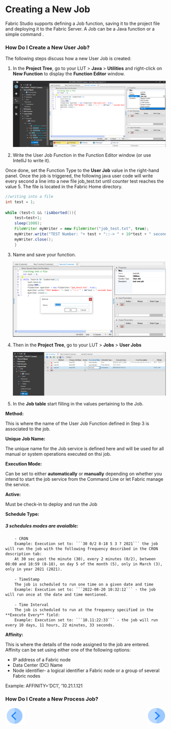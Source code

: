 # Creating a New Job

Fabric Studio supports defining a Job function, saving it to the project file and deploying it to the Fabric Server. A Job can be a Java function or a simple command .

### How Do I Create a New User Job?

The following steps discuss how a new User Job is created:

1. In the **Project Tree**, go to your LUT > **Java** > **Utilities** and right-click on **New Function** to display the **Function Editor** window.

   <img src="/articles/20_jobs_and_batch_services/images/03_jobs_and_batch_services_create_a_job_userjob.PNG">     

2. Write the User Job Function in the Function Editor window (or use IntelliJ to write it).

Once done, set the Function Type to the **User Job** value in the right-hand panel.
Once the job is triggered, the following java user code will write every second a line into a new file job_test.txt until counter test reaches the value 5. The file is located in the Fabric Home directory. 

```java
//writing into a file
int test = 1;

while (test<5 && !isAborted()){
	test=test+1;
	sleep(1000);
	FileWriter myWriter = new FileWriter("job_test.txt", true);
	myWriter.write("TEST Number: "+ test + "::-> " + 10*test + " seconds have been going on since start/n");
	myWriter.close();
	}
```
  
3. Name and save your function.

   <img src="/articles/20_jobs_and_batch_services/images/04_jobs_and_batch_services_create_a_job_userjob.PNG">
   

4. Then in the **Project Tree**, go to your LUT > **Jobs** > **User Jobs**

   <img src="/articles/20_jobs_and_batch_services/images/05_jobs_and_batch_services_create_a_job_userjob.PNG">  
   

5. In the **Job table** start filling in the values pertaining to the Job.


**Method:** 

This is where the name of the User Job Function defined in Step 3 is associated to the job.


**Unique Job Name:** 

The unique name for the Job service is defined here and will be used for all manual or system operations executed on thsi job.


**Execution Mode:**

Can be set to either **automatically** or **manually** depending on whether you intend to start the job service from the Command Line or let Fabric manage the service.


**Active:**

Must be check-in to deploy and run the Job


**Schedule Type:** 

##### 3 schedules modes are avaialble: #####
```
	- CRON
	Example: Execution set to: ```30 0/2 8-18 5 3 ? 2021``` the job will run the job with the following frequency described in the CRON description tab:
	At 30 sec past the minute (30), every 2 minutes (0/2), between 08:00 and 18:59 (8-18), on day 5 of the month (5), only in March (3), only in year 2021 (2021).

	- TimeStamp
	The job is scheduled to run one time on a given date and time
	Example: Execution set to: ```2022-08-20 10:32:12``` - the job will run once at the date and time mentioned.

	- Time Interval
	The job is scheduled to run at the frequency specified in the **Execute Every** field:
	Example: Execution set to: ```10.11:22:33``` - the job will run every 10 days, 11 hours, 22 minutes, 33 seconds. 
```

**Affinity:**

This is where the details of the node assigned to the job are entered.
Affinity can be set using either one of the following options:
- IP address of a Fabric node
- Data Center (DC) Name
- Node identifier- a logical identifier a Fabric node or a group of several Fabric nodes

Example:
AFFINITY=’DC1’, ’10.21.1.121

### How Do I Create a New Process Job?


[![Previous](/articles/images/Previous.png)](/articles/15_web_services_and_graphit/02_web_services_properties.md)[<img align="right" width="60" height="54" src="/articles/images/Next.png">](/articles/15_web_services_and_graphit/04_web_services_function_basic_structure.md)


